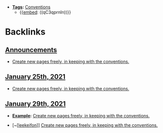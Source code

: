 - **[Tags](<Tags.md>):** [Conventions](<Conventions.md>)
    - {{[embed](<embed.md>): ((qC3qprnIn))}}

# Backlinks
## [Announcements](<Announcements.md>)
- [Create new pages freely, in keeping with the conventions.](<Create new pages freely, in keeping with the conventions..md>)

## [January 25th, 2021](<January 25th, 2021.md>)
- [Create new pages freely, in keeping with the conventions.](<Create new pages freely, in keeping with the conventions..md>)

## [January 29th, 2021](<January 29th, 2021.md>)
- **[Example](<Example.md>):** [Create new pages freely, in keeping with the conventions.](<Create new pages freely, in keeping with the conventions..md>)

- [~[[leekeifon](<~[[leekeifon.md>)]] [Create new pages freely, in keeping with the conventions.](<Create new pages freely, in keeping with the conventions..md>)

